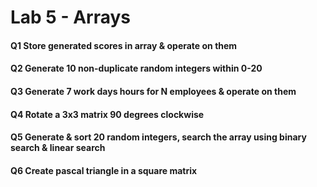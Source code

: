 # Lab 5 - Arrays

#### Q1 Store generated scores in array & operate on them

#### Q2 Generate 10 non-duplicate random integers within 0-20

#### Q3 Generate 7 work days hours for N employees & operate on them

#### Q4 Rotate a 3x3 matrix 90 degrees clockwise

#### Q5 Generate & sort 20 random integers, search the array using binary search & linear search

#### Q6 Create pascal triangle in a square matrix
